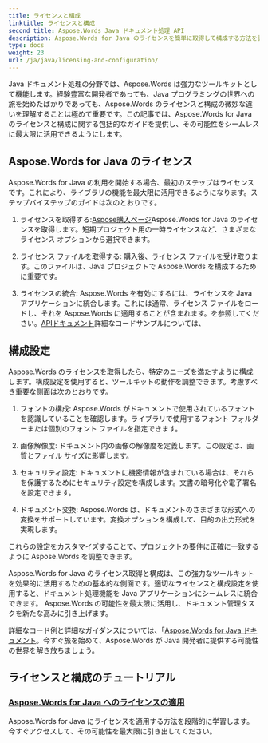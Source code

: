 ```yaml
---
title: ライセンスと構成
linktitle: ライセンスと構成
second_title: Aspose.Words Java ドキュメント処理 API
description: Aspose.Words for Java のライセンスを簡単に取得して構成する方法を説明します。 Java アプリケーションでのドキュメント処理のためのこの強力なツールキットのセットアップの複雑さを詳しく見てみましょう。
type: docs
weight: 23
url: /ja/java/licensing-and-configuration/
---
```

Java ドキュメント処理の分野では、Aspose.Words は強力なツールキットとして機能します。経験豊富な開発者であっても、Java プログラミングの世界への旅を始めたばかりであっても、Aspose.Words のライセンスと構成の微妙な違いを理解することは極めて重要です。この記事では、Aspose.Words for Java のライセンスと構成に関する包括的なガイドを提供し、その可能性をシームレスに最大限に活用できるようにします。

## Aspose.Words for Java のライセンス

Aspose.Words for Java の利用を開始する場合、最初のステップはライセンスです。これにより、ライブラリの機能を最大限に活用できるようになります。ステップバイステップのガイドは次のとおりです。

1. ライセンスを取得する:[Aspose購入ページ](https://purchase.aspose.com/buy)Aspose.Words for Java のライセンスを取得します。短期プロジェクト用の一時ライセンスなど、さまざまなライセンス オプションから選択できます。

2. ライセンス ファイルを取得する: 購入後、ライセンス ファイルを受け取ります。このファイルは、Java プロジェクトで Aspose.Words を構成するために重要です。

3. ライセンスの統合: Aspose.Words を有効にするには、ライセンスを Java アプリケーションに統合します。これには通常、ライセンス ファイルをロードし、それを Aspose.Words に適用することが含まれます。を参照してください。[APIドキュメント](https://reference.aspose.com/words/java/)詳細なコードサンプルについては、

## 構成設定

Aspose.Words のライセンスを取得したら、特定のニーズを満たすように構成します。構成設定を使用すると、ツールキットの動作を調整できます。考慮すべき重要な側面は次のとおりです。

1. フォントの構成: Aspose.Words がドキュメントで使用されているフォントを認識していることを確認します。ライブラリで使用するフォント フォルダーまたは個別のフォント ファイルを指定できます。

2. 画像解像度: ドキュメント内の画像の解像度を定義します。この設定は、画質とファイル サイズに影響します。

3. セキュリティ設定: ドキュメントに機密情報が含まれている場合は、それらを保護するためにセキュリティ設定を構成します。文書の暗号化や電子署名を設定できます。

4. ドキュメント変換: Aspose.Words は、ドキュメントのさまざまな形式への変換をサポートしています。変換オプションを構成して、目的の出力形式を実現します。

これらの設定をカスタマイズすることで、プロジェクトの要件に正確に一致するように Aspose.Words を調整できます。

Aspose.Words for Java のライセンス取得と構成は、この強力なツールキットを効果的に活用するための基本的な側面です。適切なライセンスと構成設定を使用すると、ドキュメント処理機能を Java アプリケーションにシームレスに統合できます。 Aspose.Words の可能性を最大限に活用し、ドキュメント管理タスクを新たな高みに引き上げます。

詳細なコード例と詳細なガイダンスについては、「[Aspose.Words for Java ドキュメント](https://reference.aspose.com/words/java/)。今すぐ旅を始めて、Aspose.Words が Java 開発者に提供する可能性の世界を解き放ちましょう。

## ライセンスと構成のチュートリアル
### [Aspose.Words for Java へのライセンスの適用](./applying-licensing/)
Aspose.Words for Java にライセンスを適用する方法を段階的に学習します。今すぐアクセスして、その可能性を最大限に引き出してください。